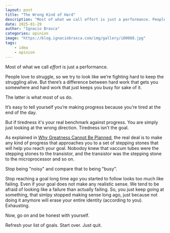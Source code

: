 ```yaml
---
layout: post
title: "The Wrong Kind of Hard"
description: "Most of what we call effort is just a performance. People love to struggle, so we try to look like we’re fighting hard to keep the struggling alive. But there’s a difference between hard work that gets you somewhere and hard work that just keeps you busy for sake of it."
date: 2025-01-29
author: "Ignacio Brasca"
categories: opinion
image: "https://blog.ignaciobrasca.com/img/gallery/i00088.jpg"
tags:
    - idea
    - opinion
---
```

Most of what we call *effort* is just a performance. 

People love to struggle, so we try to look like we’re fighting hard to keep the struggling alive. But there’s a difference between hard work that gets you somewhere and hard work that just keeps you busy for sake of it. 

The latter is what most of us do.

It’s easy to tell yourself you’re making progress because you’re tired at the end of the day. 

But if tiredness it's your real benchmark against progress. You are simply just looking at the wrong direction. Tiredness isn’t the goal. 

As explained in [Why Greatness Cannot Be Planned](https://link.springer.com/book/10.1007/978-3-319-15524-1), the real deal is to make any kind of progress that approaches you to a set of stepping stones that will help you reach your goal. Nobodoy knew that vaccum tubes were the stepping stones to the transistor, and the transistor was the stepping stone to the microprocessor and so on.

Stop being "noisy" and compare that to being "busy". 

Stop reaching a goal long time ago you started to follow looks too much like failing. Even if your goal does not make any realistic sense. We tend to be afraid of looking like a failure than actually failing. So, you just keep going at something, that simlpy stopped making sense long ago, just because not doing it anymore will erase your entire identity (according to you). Exhausting.


Now, go on and be honest with yourself.

Refresh your list of goals.
Start over.
Just quit. 
